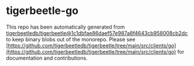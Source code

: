 # tigerbeetle-go
This repo has been automatically generated from [tigerbeetledb/tigerbeetle@1c1dbfae86daef57e987a8f4643cb958008cb2dc](https://github.com/tigerbeetledb/tigerbeetle/commit/1c1dbfae86daef57e987a8f4643cb958008cb2dc) to keep binary blobs out of the monorepo. Please see [https://github.com/tigerbeetledb/tigerbeetle/tree/main/src/clients/go](https://github.com/tigerbeetledb/tigerbeetle/tree/main/src/clients/go) for documentation and contributions.
